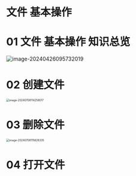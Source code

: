 # 文件 基本操作



# 01 文件 基本操作 知识总览

![image-20240426095732019](https://cvp.oss-cn-shanghai.aliyuncs.com/picgo/202404260957181.png)



# 02 创建文件

<img src="https://cvp.oss-cn-shanghai.aliyuncs.com/picgo/202407081142180.png" alt="image-20240708114258017" style="zoom:50%;" />



# 03 删除文件

<img src="https://cvp.oss-cn-shanghai.aliyuncs.com/picgo/202407081156469.png" alt="image-20240708115628335" style="zoom:50%;" />



# 04 打开文件

